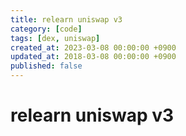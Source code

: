 ```yaml
---
title: relearn uniswap v3
category: [code]
tags: [dex, uniswap]
created_at: 2023-03-08 00:00:00 +0900
updated_at: 2018-03-08 00:00:00 +0900
published: false
---
```


# relearn uniswap v3
